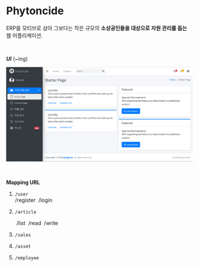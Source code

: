 # Phytoncide

ERP를 모티브로 삼아 그보다는 작은 규모의 **소상공인들을 대상으로 자원 관리를 돕는** 웹 어플리케이션.

<br/>

***UI*** (~ing)

![1576495149534](README.assets/1576495149534.png)

<br/>

**Mapping URL**

1. `/user`  
   ​	 /register
   ​	 /login

2. `/article`  

   ​        /list
   ​	/read
   ​	/write

3. `/sales`

4. `/asset`

5. `/employee`
